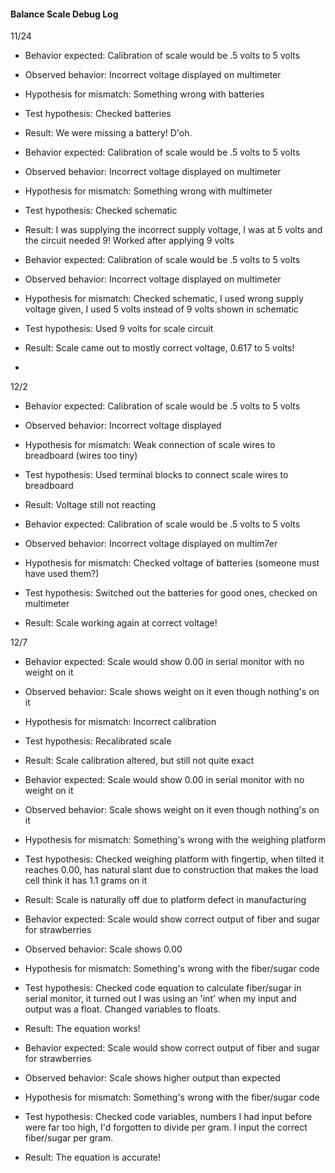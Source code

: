 #### Balance Scale Debug Log

11/24


- Behavior expected: Calibration of scale would be .5 volts to 5 volts
- Observed behavior: Incorrect voltage displayed on multimeter
- Hypothesis for mismatch: Something wrong with batteries
- Test hypothesis: Checked batteries
- Result: We were missing a battery! D'oh.

- Behavior expected: Calibration of scale would be .5 volts to 5 volts
- Observed behavior: Incorrect voltage displayed on multimeter
- Hypothesis for mismatch: Something wrong with multimeter
- Test hypothesis: Checked schematic
- Result: I was supplying the incorrect supply voltage, I was at 5 volts and the circuit needed 9! Worked after applying 9 volts


- Behavior expected: Calibration of scale would be .5 volts to 5 volts
- Observed behavior: Incorrect voltage displayed on multimeter
- Hypothesis for mismatch: Checked schematic, I used wrong supply voltage given, I used 5 volts instead of 9 volts shown in schematic
- Test hypothesis: Used 9 volts for scale circuit
- Result: Scale came out to mostly correct voltage, 0.617 to 5 volts!
- 

12/2

- Behavior expected: Calibration of scale would be .5 volts to 5 volts
- Observed behavior: Incorrect voltage displayed
- Hypothesis for mismatch: Weak connection of scale wires to breadboard (wires too tiny)
- Test hypothesis: Used terminal blocks to connect scale wires to breadboard
- Result: Voltage still not reacting

- Behavior expected: Calibration of scale would be .5 volts to 5 volts
- Observed behavior: Incorrect voltage displayed on multim7er
- Hypothesis for mismatch: Checked voltage of batteries (someone must have used them?)
- Test hypothesis: Switched out the batteries for good ones, checked on multimeter
- Result: Scale working again at correct voltage!

12/7

- Behavior expected: Scale would show 0.00 in serial monitor with no weight on it
- Observed behavior: Scale shows weight on it even though nothing's on it
- Hypothesis for mismatch: Incorrect calibration
- Test hypothesis: Recalibrated scale
- Result: Scale calibration altered, but still not quite exact

- Behavior expected: Scale would show 0.00 in serial monitor with no weight on it
- Observed behavior: Scale shows weight on it even though nothing's on it
- Hypothesis for mismatch: Something's wrong with the weighing platform
- Test hypothesis: Checked weighing platform with fingertip, when tilted it reaches 0.00, has natural slant due to construction that makes the load cell think it has 1.1 grams on it
- Result: Scale is naturally off due to platform defect in manufacturing

- Behavior expected: Scale would show correct output of fiber and sugar for strawberries
- Observed behavior: Scale shows 0.00
- Hypothesis for mismatch: Something's wrong with the fiber/sugar code
- Test hypothesis: Checked code equation to calculate fiber/sugar in serial monitor, it turned out I was using an 'int' when my input and output was a float. Changed variables to floats.
- Result: The equation works!


- Behavior expected: Scale would show correct output of fiber and sugar for strawberries
- Observed behavior: Scale shows higher output than expected
- Hypothesis for mismatch: Something's wrong with the fiber/sugar code
- Test hypothesis: Checked code variables, numbers I had input before were far too high, I'd forgotten to divide per gram. I input the correct fiber/sugar per gram.
- Result: The equation is accurate!


